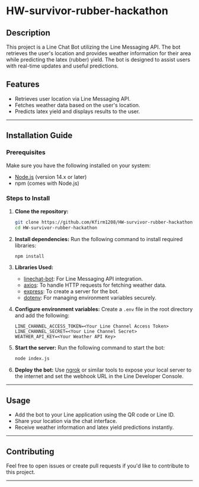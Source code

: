 # HW-survivor-rubber-hackathon

## Description
This project is a Line Chat Bot utilizing the Line Messaging API. The bot retrieves the user's location and provides weather information for their area while predicting the latex (rubber) yield. The bot is designed to assist users with real-time updates and useful predictions.

## Features
- Retrieves user location via Line Messaging API.
- Fetches weather data based on the user's location.
- Predicts latex yield and displays results to the user.

---

## Installation Guide

### Prerequisites
Make sure you have the following installed on your system:
- [Node.js](https://nodejs.org/) (version 14.x or later)
- npm (comes with Node.js)

### Steps to Install

1. **Clone the repository:**
   ```bash
   git clone https://github.com/Kfirm1208/HW-survivor-rubber-hackathon.git
   cd HW-survivor-rubber-hackathon
   ```

2. **Install dependencies:**
   Run the following command to install required libraries:
   ```bash
   npm install
   ```

3. **Libraries Used:**
   - [linechat-bot](https://www.npmjs.com/package/linechat-bot): For Line Messaging API integration.
   - [axios](https://www.npmjs.com/package/axios): To handle HTTP requests for fetching weather data.
   - [express](https://www.npmjs.com/package/express): To create a server for the bot.
   - [dotenv](https://www.npmjs.com/package/dotenv): For managing environment variables securely.

4. **Configure environment variables:**
   Create a `.env` file in the root directory and add the following:
   ```env
   LINE_CHANNEL_ACCESS_TOKEN=<Your Line Channel Access Token>
   LINE_CHANNEL_SECRET=<Your Line Channel Secret>
   WEATHER_API_KEY=<Your Weather API Key>
   ```

5. **Start the server:**
   Run the following command to start the bot:
   ```bash
   node index.js
   ```

6. **Deploy the bot:**
   Use [ngrok](https://ngrok.com/) or similar tools to expose your local server to the internet and set the webhook URL in the Line Developer Console.

---

## Usage
- Add the bot to your Line application using the QR code or Line ID.
- Share your location via the chat interface.
- Receive weather information and latex yield predictions instantly.

---

## Contributing
Feel free to open issues or create pull requests if you'd like to contribute to this project.

---
